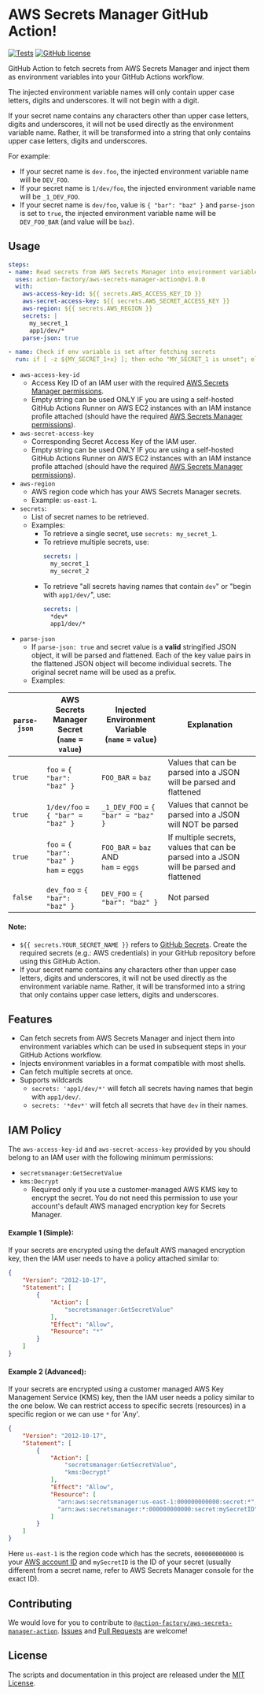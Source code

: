 # AWS Secrets Manager GitHub Action!
[![Tests](https://github.com/action-factory/aws-secrets-manager-action/workflows/Tests/badge.svg?branch=master)](https://github.com/action-factory/aws-secrets-manager-action/actions?query=workflow%3A%22Tests%22)
[![GitHub license](https://img.shields.io/badge/license-MIT-blue.svg)](https://github.com/action-factory/aws-secrets-manager-action/blob/master/LICENSE)

GitHub Action to fetch secrets from AWS Secrets Manager and inject them as environment variables into your GitHub Actions workflow. 

The injected environment variable names will only contain upper case letters, digits and underscores. It will not begin with a digit. 

If your secret name contains any characters other than upper case letters, digits and underscores, it will not be used directly as the environment variable name. Rather, it will be transformed into a string that only contains upper case letters, digits and underscores. 

For example:
- If your secret name is `dev.foo`, the injected environment variable name will be `DEV_FOO`.
- If your secret name is `1/dev/foo`, the injected environment variable name will be `_1_DEV_FOO`.
- If your secret name is `dev/foo`, value is `{ "bar": "baz" }` and `parse-json` is set to `true`, the injected environment variable name will be `DEV_FOO_BAR` (and value will be `baz`).

## Usage
```yaml
steps:
- name: Read secrets from AWS Secrets Manager into environment variables
  uses: action-factory/aws-secrets-manager-action@v1.0.0
  with:
    aws-access-key-id: ${{ secrets.AWS_ACCESS_KEY_ID }}
    aws-secret-access-key: ${{ secrets.AWS_SECRET_ACCESS_KEY }}
    aws-region: ${{ secrets.AWS_REGION }}
    secrets: |
      my_secret_1
      app1/dev/*
    parse-json: true

- name: Check if env variable is set after fetching secrets
  run: if [ -z ${MY_SECRET_1+x} ]; then echo "MY_SECRET_1 is unset"; else echo "MY_SECRET_1 is set to '$MY_SECRET_1'"; fi
```
- `aws-access-key-id`
  - Access Key ID of an IAM user with the required [AWS Secrets Manager permissions](#iam-policy).
  - Empty string can be used ONLY IF you are using a self-hosted GitHub Actions Runner on AWS EC2 instances with an IAM instance profile attached (should have the required [AWS Secrets Manager permissions](#iam-policy)).
- `aws-secret-access-key`
  - Corresponding Secret Access Key of the IAM user.
  - Empty string can be used ONLY IF you are using a self-hosted GitHub Actions Runner on AWS EC2 instances with an IAM instance profile attached (should have the required [AWS Secrets Manager permissions](#iam-policy)).
- `aws-region`
  - AWS region code which has your AWS Secrets Manager secrets.
  - Example: `us-east-1`.
- `secrets`: 
  - List of secret names to be retrieved.
  - Examples:
    - To retrieve a single secret, use `secrets: my_secret_1`.
    - To retrieve multiple secrets, use: 
      ```yaml
      secrets: |
        my_secret_1
        my_secret_2
      ```
    - To retrieve "all secrets having names that contain `dev`" or "begin with `app1/dev/`", use:
      ```yaml
      secrets: |
        *dev*
        app1/dev/*
      ```
- `parse-json`
  - If `parse-json: true` and secret value is a **valid** stringified JSON object, it will be parsed and flattened. Each of the key value pairs in the flattened JSON object will become individual secrets. The original secret name will be used as a prefix.
  - Examples: 

| `parse-json` | AWS Secrets Manager Secret<br>(`name` = `value`) | Injected Environment Variable<br>(`name` = `value`) | Explanation                                                                             |
|--------------|--------------------------------------------------|-----------------------------------------------------|-----------------------------------------------------------------------------------------|
| `true`       | `foo` = `{ "bar": "baz" }`                       | `FOO_BAR` = `baz`                                   | Values that can be parsed into a JSON will be parsed and flattened                      |
| `true`       | `1/dev/foo` = `{ "bar" = "baz" }`                | `_1_DEV_FOO` = `{ "bar" = "baz" }`                  | Values that cannot be parsed into a JSON will NOT be parsed                             |
| `true`       | `foo` = `{ "bar": "baz" }`<br>`ham` = `eggs`     | `FOO_BAR` = `baz` AND<br>`ham` = `eggs`             | If multiple secrets, values that can be parsed into a JSON will be parsed and flattened |
| `false`      | `dev_foo` = `{ "bar": "baz" }`                   | `DEV_FOO` = `{ "bar": "baz" }`                      | Not parsed                                                                              |

#### Note:
- `${{ secrets.YOUR_SECRET_NAME }}` refers to [GitHub Secrets](https://help.github.com/en/actions/configuring-and-managing-workflows/creating-and-storing-encrypted-secrets). Create the required secrets (e.g.: AWS credentials) in your GitHub repository before using this GitHub Action.
- If your secret name contains any characters other than upper case letters, digits and underscores, it will not be used directly as the environment variable name. Rather, it will be transformed into a string that only contains upper case letters, digits and underscores. 

## Features
- Can fetch secrets from AWS Secrets Manager and inject them into environment variables which can be used in subsequent steps in your GitHub Actions workflow. 
- Injects environment variables in a format compatible with most shells.
- Can fetch multiple secrets at once.
- Supports wildcards
  - `secrets: 'app1/dev/*'` will fetch all secrets having names that begin with `app1/dev/`.
  - `secrets: '*dev*'` will fetch all secrets that have `dev` in their names.

## IAM Policy
The `aws-access-key-id` and `aws-secret-access-key` provided by you should belong to an IAM user with the following minimum permissions:
- `secretsmanager:GetSecretValue`
- `kms:Decrypt`
  - Required only if you use a customer-managed AWS KMS key to encrypt the secret. You do not need this permission to use your account's default AWS managed encryption key for Secrets Manager.

#### Example 1 (Simple):
 If your secrets are encrypted using the default AWS managed encryption key, then the IAM user needs to have a policy attached similar to:
```json
{
    "Version": "2012-10-17",
    "Statement": [
        {
            "Action": [
                "secretsmanager:GetSecretValue"
            ],
            "Effect": "Allow",
            "Resource": "*"
        }
    ]
}
```

#### Example 2 (Advanced):
 If your secrets are encrypted using a customer managed AWS Key Management Service (KMS) key, then the IAM user needs a policy similar to the one below. We can restrict access to specific secrets (resources) in a specific region or we can use `*` for 'Any'.
```json
{
    "Version": "2012-10-17",
    "Statement": [
        {
            "Action": [
                "secretsmanager:GetSecretValue",
                "kms:Decrypt"
            ],
            "Effect": "Allow",
            "Resource": [
              "arn:aws:secretsmanager:us-east-1:000000000000:secret:*",
              "arn:aws:secretsmanager:*:000000000000:secret:mySecretID"
            ]
        }
    ]
}
```
Here `us-east-1` is the region code which has the secrets, `000000000000` is your [AWS account ID](https://console.aws.amazon.com/billing/home?#/account) and `mySecretID` is the ID of your secret (usually different from a secret name, refer to AWS Secrets Manager console for the exact ID).

## Contributing
We would love for you to contribute to [`@action-factory/aws-secrets-manager-action`](https://github.com/action-factory/aws-secrets-manager-action). [Issues](https://github.com/action-factory/aws-secrets-manager-action/issues) and [Pull Requests](https://github.com/action-factory/aws-secrets-manager-action/pulls) are welcome!

## License
The scripts and documentation in this project are released under the [MIT License](https://github.com/action-factory/aws-secrets-manager-action/blob/master/LICENSE).
